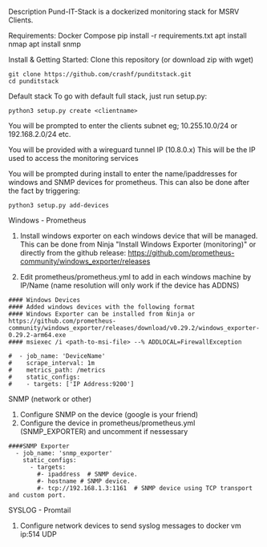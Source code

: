 Description
Pund-IT-Stack is a dockerized monitoring stack for MSRV Clients.

Requirements:
Docker Compose
pip install -r requirements.txt
apt install nmap
apt install snmp


Install & Getting Started:
Clone this repository (or download zip with wget)
 ```
git clone https://github.com/crashf/punditstack.git
cd punditstack
 ```
Default stack
To go with default full stack, just run setup.py:
 ```
python3 setup.py create <clientname>
 ```

 You will be prompted to enter the clients subnet eg; 10.255.10.0/24 or 192.168.2.0/24 etc.

 You will be provided with a wireguard tunnel IP (10.8.0.x) This will be the IP used to access the monitoring services

You will be prompted during install to enter the name/ipaddresses for windows and SNMP devices for prometheus. This can also be done after the fact by triggering:

```
python3 setup.py add-devices
```

Windows - Prometheus 
1. Install windows exporter on each windows device that will be managed. This can be done from Ninja "Install Windows Exporter (monitoring)" or directly from the github release: https://github.com/prometheus-community/windows_exporter/releases

2. Edit prometheus/prometheus.yml to add in each windows machine by IP/Name (name resolution will only work if the device has ADDNS)
 ```
#### Windows Devices
#### Added windows devices with the following format
#### Windows Exporter can be installed from Ninja or https://github.com/prometheus-community/windows_exporter/releases/download/v0.29.2/windows_exporter-0.29.2-arm64.exe
#### msiexec /i <path-to-msi-file> --% ADDLOCAL=FirewallException

#  - job_name: 'DeviceName'
#    scrape_interval: 1m
#    metrics_path: /metrics
#    static_configs:
#    - targets: ['IP Address:9200']
```

SNMP (network or other)
1. Configure SNMP on the device (google is your friend)
2. Configure the device in prometheus/prometheus.yml (SNMP_EXPORTER) and uncomment if nessessary
```
####SNMP Exporter
  - job_name: 'snmp_exporter'
    static_configs:
      - targets:
        #- ipaddress  # SNMP device.
        #- hostname # SNMP device.
        #- tcp://192.168.1.3:1161  # SNMP device using TCP transport and custom port.
```

SYSLOG - Promtail
1. Configure network devices to send syslog messages to docker vm ip:514 UDP

